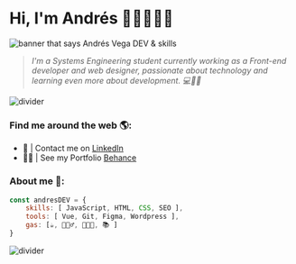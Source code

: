# Hi, I'm Andrés 👋🏻🧑🏻‍💻

<img src="https://slotchine.com/static/Github/Banner.png" alt="banner that says Andrés Vega DEV & skills">

> *I'm a Systems Engineering student currently working
> as a Front-end developer and web designer, passionate 
> about technology and learning even more 
> about development. 💻🙌🚀*

![divider](https://slotchine.com/static/Github/Divider-line.png)

### Find me around the web 🌎:

- 💼 | Contact me on <a href="https://www.linkedin.com/in/andrefv3/">LinkedIn</a>
- ✍🏻 | See my Portfolio <a href="https://www.behance.net/Andrefv1">Behance</a>

### About me 👀:

```js
const andresDEV = {
    skills: [ JavaScript, HTML, CSS, SEO ],
    tools: [ Vue, Git, Figma, Wordpress ],
    gas: [☕, 🏋🏽‍♂️, 🧑🏻‍💻, 📚 ]
}
```
![divider](https://slotchine.com/static/Github/Divider-Line.png)
